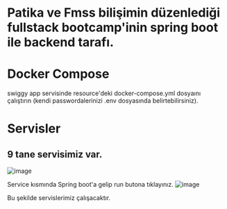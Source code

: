 ﻿# Patika ve Fmss bilişimin düzenlediği fullstack bootcamp'inin spring boot ile backend tarafı. 
 
# Docker Compose
 swiggy app servisinde resource'deki docker-compose.yml dosyaını çalıştırın (kendi passwordalerinizi .env dosyasında belirtebilirsiniz).

# Servisler
## 9 tane servisimiz var.
![image](https://github.com/user-attachments/assets/e8e37139-0bd0-4d58-a711-53997bfff84a)

Service kısmında Spring boot'a gelip run butona tıklayınız. 
![image](https://github.com/user-attachments/assets/f5c69635-513b-46ac-8f5d-be49cbbe82f2)

Bu şekilde servislerimiz çalışacaktır.
